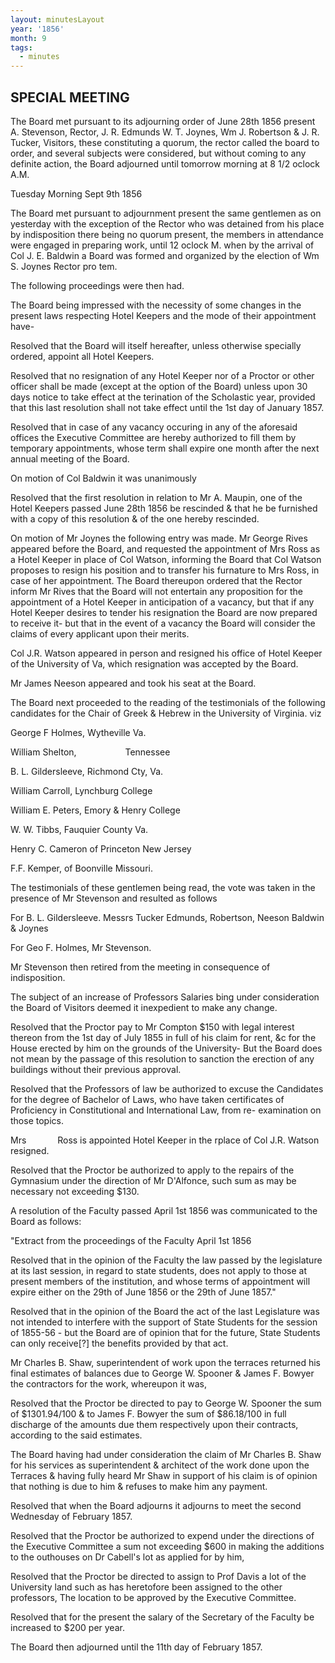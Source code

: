 ```yaml
---
layout: minutesLayout
year: '1856'
month: 9
tags:
  - minutes
---
```

SPECIAL MEETING
---------------

The Board met pursuant to its adjourning order of June 28th 1856 present A. Stevenson, Rector, J. R. Edmunds W. T. Joynes, Wm J. Robertson & J. R. Tucker, Visitors, these constituting a quorum, the rector called the board to order, and several subjects were considered, but without coming to any definite action, the Board adjourned until tomorrow morning at 8 1/2 oclock A.M.

Tuesday Morning Sept 9th 1856

The Board met pursuant to adjournment present the same gentlemen as on yesterday with the exception of the Rector who was detained from his place by indisposition there being no quorum present, the members in attendance were engaged in preparing work, until 12 oclock M. when by the arrival of Col J. E. Baldwin a Board was formed and organized by the election of Wm S. Joynes Rector pro tem.

The following proceedings were then had.

The Board being impressed with the necessity of some changes in the present laws respecting Hotel Keepers and the mode of their appointment have-

Resolved that the Board will itself hereafter, unless otherwise specially ordered, appoint all Hotel Keepers.

Resolved that no resignation of any Hotel Keeper nor of a Proctor or other officer shall be made (except at the option of the Board) unless upon 30 days notice to take effect at the terination of the Scholastic year, provided that this last resolution shall not take effect until the 1st day of January 1857.

Resolved that in case of any vacancy occuring in any of the aforesaid offices the Executive Committee are hereby authorized to fill them by temporary appointments, whose term shall expire one month after the next annual meeting of the Board.

On motion of Col Baldwin it was unanimously

Resolved that the first resolution in relation to Mr A. Maupin, one of the Hotel Keepers passed June 28th 1856 be rescinded & that he be furnished with a copy of this resolution & of the one hereby rescinded.

On motion of Mr Joynes the following entry was made. Mr George Rives appeared before the Board, and requested the appointment of Mrs Ross as a Hotel Keeper in place of Col Watson, informing the Board that Col Watson proposes to resign his position and to transfer his furnature to Mrs Ross, in case of her appointment. The Board thereupon ordered that the Rector inform Mr Rives that the Board will not entertain any proposition for the appointment of a Hotel Keeper in anticipation of a vacancy, but that if any Hotel Keeper desires to tender his resignation the Board are now prepared to receive it- but that in the event of a vacancy the Board will consider the claims of every applicant upon their merits.

Col J.R. Watson appeared in person and resigned his office of Hotel Keeper of the University of Va, which resignation was accepted by the Board.

Mr James Neeson appeared and took his seat at the Board.

The Board next proceeded to the reading of the testimonials of the following candidates for the Chair of Greek & Hebrew in the University of Virginia. viz

George F Holmes, Wytheville Va.

William Shelton,       Tennessee

B. L. Gildersleeve, Richmond Cty, Va.

William Carroll, Lynchburg College

William E. Peters, Emory & Henry College

W. W. Tibbs, Fauquier County Va.

Henry C. Cameron of Princeton New Jersey

F.F. Kemper, of Boonville Missouri.

The testimonials of these gentlemen being read, the vote was taken in the presence of Mr Stevenson and resulted as follows

For B. L. Gildersleeve. Messrs Tucker Edmunds, Robertson, Neeson Baldwin & Joynes

For Geo F. Holmes, Mr Stevenson.

Mr Stevenson then retired from the meeting in consequence of indisposition.

The subject of an increase of Professors Salaries bing under consideration the Board of Visitors deemed it inexpedient to make any change.

Resolved that the Proctor pay to Mr Compton $150 with legal interest thereon from the 1st day of July 1855 in full of his claim for rent, &c for the House erected by him on the grounds of the University- But the Board does not mean by the passage of this resolution to sanction the erection of any buildings without their previous approval.

Resolved that the Professors of law be authorized to excuse the Candidates for the degree of Bachelor of Laws, who have taken certificates of Proficiency in Constitutional and International Law, from re- examination on those topics.

Mrs     Ross is appointed Hotel Keeper in the rplace of Col J.R. Watson resigned.

Resolved that the Proctor be authorized to apply to the repairs of the Gymnasium under the direction of Mr D'Alfonce, such sum as may be necessary not exceeding $130.

A resolution of the Faculty passed April 1st 1856 was communicated to the Board as follows:

"Extract from the proceedings of the Faculty April 1st 1856

Resolved that in the opinion of the Faculty the law passed by the legislature at its last session, in regard to state students, does not apply to those at present members of the institution, and whose terms of appointment will expire either on the 29th of June 1856 or the 29th of June 1857."

Resolved that in the opinion of the Board the act of the last Legislature was not intended to interfere with the support of State Students for the session of 1855-56 - but the Board are of opinion that for the future, State Students can only receive\[?\] the benefits provided by that act.

Mr Charles B. Shaw, superintendent of work upon the terraces returned his final estimates of balances due to George W. Spooner & James F. Bowyer the contractors for the work, whereupon it was,

Resolved that the Proctor be directed to pay to George W. Spooner the sum of $1301.94/100 & to James F. Bowyer the sum of $86.18/100 in full discharge of the amounts due them respectively upon their contracts, according to the said estimates.

The Board having had under consideration the claim of Mr Charles B. Shaw for his services as superintendent & architect of the work done upon the Terraces & having fully heard Mr Shaw in support of his claim is of opinion that nothing is due to him & refuses to make him any payment.

Resolved that when the Board adjourns it adjourns to meet the second Wednesday of February 1857.

Resolved that the Proctor be authorized to expend under the directions of the Executive Committee a sum not exceeding $600 in making the additions to the outhouses on Dr Cabell's lot as applied for by him,

Resolved that the Proctor be directed to assign to Prof Davis a lot of the University land such as has heretofore been assigned to the other professors, The location to be approved by the Executive Committee.

Resolved that for the present the salary of the Secretary of the Faculty be increased to $200 per year.

The Board then adjourned until the 11th day of February 1857.

